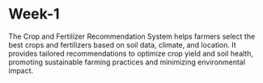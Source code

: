 # Week-1
The Crop and Fertilizer Recommendation System helps farmers select the best crops and fertilizers based on soil data, climate, and location. It provides tailored recommendations to optimize crop yield and soil health, promoting sustainable farming practices and minimizing environmental impact.
